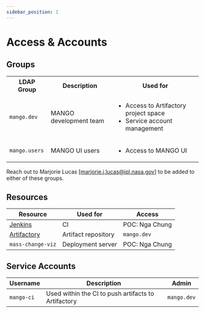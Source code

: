 ```yaml
---
sidebar_position: 1
---
```


# Access & Accounts

## Groups

<table>
  <th>
    LDAP Group
  </th>
  <th>
    Description
  </th>
  <th>
    Used for
  </th>
  <tr>
    <td>
      <code>mango.dev</code>
    </td>
    <td>
      MANGO development team
    </td>
    <td>
      <ul padding="15px">
        <li>Access to Artifactory project space</li>
        <li>Service account management</li>
      </ul>
    </td>
  </tr>
  <tr>
    <td>
      <code>mango.users</code>
    </td>
    <td>
      MANGO UI users
    </td>
    <td>
      <ul padding="15px">
        <li>Access to MANGO UI</li>
      </ul>
    </td>
  </tr>
</table>

Reach out to Marjorie Lucas [marjorie.j.lucas@jpl.nasa.gov] to be added to either of these groups.


## Resources

| Resource | Used for | Access |
| ---- | ----- | ----- |
| <a href="">Jenkins</a> | CI | POC: Nga Chung |
| <a href="">Artifactory</a> | Artifact repository | `mango.dev`
| `mass-change-viz` | Deployment server | POC: Nga Chung


## Service Accounts

| Username | Description | Admin
| ---- | --- | ----- |
| `mango-ci` | Used within the CI to push artifacts to Artifactory | `mango.dev` |


